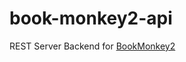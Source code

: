 # book-monkey2-api
REST Server Backend for [BookMonkey2](https://github.com/Angular2Buch/book-monkey2)

